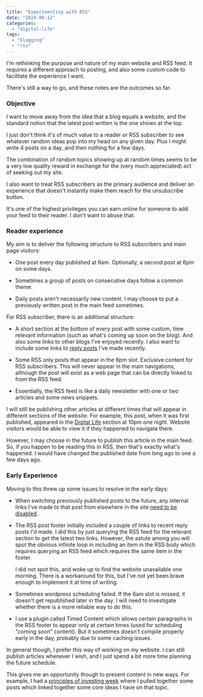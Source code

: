 ```yaml
---
title: "Experimenting with RSS"
date: "2024-08-12"
categories: 
  - "digital-life"
tags: 
  - "blogging"
  - "rss"
---
```


I'm rethinking the purpose and nature of my main website and RSS feed. It requires a different approach to posting, and also some custom code to facilitate the experience I want.

There's still a way to go, and these notes are the outcomes so far.

### Objective

I want to move away from the idea that a blog equals a website, and the standard notion that the latest post written is the one shown at the top.

I just don't think it's of much value to a reader or RSS subscriber to see whatever random ideas pop into my head on any given day. Plus I might write 4 posts on a day, and then nothing for a few days.

The combination of random topics showing up at random times seems to be a very low quality reward in exchange for the (very much appreciated) act of seeking out my site.

I also want to treat RSS subscribers as the primary audience and deliver an experience that doesn't instantly make them reach for the unsubscribe button.

It's one of the highest privileges you can earn online for someone to add your feed to their reader. I don't want to abuse that.

### Reader experience

My aim is to deliver the following structure to RSS subscribers and main page visitors:

- One post every day published at 6am. Optionally, a second post at 6pm on some days.

- Sometimes a group of posts on consecutive days follow a common theme.

- Daily posts aren't necessarily new content. I may choose to put a previously written post in the main feed sometimes.

For RSS subscriber, there is an additional structure:

- A short section at the bottom of every post with some custom, time relevant information (such as what's coming up soon on the blog). And also some links to other blogs I've enjoyed recently. I also want to include some links to [reply posts](https://thoughts.uncountable.uk/thoughts-on/reply-posts/) I've made recently.

- Some RSS only posts that appear in the 6pm slot. Exclusive content for RSS subscribers. This will never appear in the main navigations, although the post will exist as a web page that can be directly linked to from the RSS feed.

- Essentially, the RSS feed is like a daily newsletter with one or two articles and some news snippets.

I will still be publishing other articles at different times that will appear in different sections of the website. For example, this post, when it was first published, appeared in the [Digital Life](https://thoughts.uncountable.uk/thoughts-on/digital-life/) section at 10pm one night. Website visitors would be able to view it if they happened to navigate there.

However, I may choose in the future to publish this article in the main feed. So, if you happen to be reading this in RSS, then that's exactly what's happened. I would have changed the published date from long ago to one a few days ago.

### Early Experience

Moving to this threw up some issues to resolve in the early days:

- When switching previously published posts to the future, any internal links I've made to that post from elsewhere in the site [need to be disabled](https://thoughts.uncountable.uk/disabling-internal-links/).

- The RSS post footer initially included a couple of links to recent reply posts I'd made. I did this by just querying the RSS feed for the relevant section to get the latest two links. However, the astute among you will spot the obvious infinite loop in including an item in the RSS body which requires querying an RSS feed which requires the same item in the footer.  
      
    I did not spot this, and woke up to find the website unavailable one morning. There is a workaround for this, but I've not yet been brave enough to implement it at time of writing.

- Sometimes wordpress scheduling failed. If the 6am slot is missed, it doesn't get republished later in the day. I will need to investigate whether there is a more reliable way to do this.

- I use a plugin called Timed Content which allows certain paragraphs in the RSS footer to appear only at certain times (used for scheduling "coming soon" content). But it sometimes doesn't compile properly early in the day, probably due to some caching issues.

In general though, I prefer this way of working on my website. I can still publish articles whenever I wish, and I just spend a bit more time planning the future schedule.

This gives me an opportunity though to present content in new ways. For example, I had a [principles of investing week](https://thoughts.uncountable.uk/july-2024-principles-of-investing-week/) where I pulled together some posts which linked together some core ideas I have on that topic.
